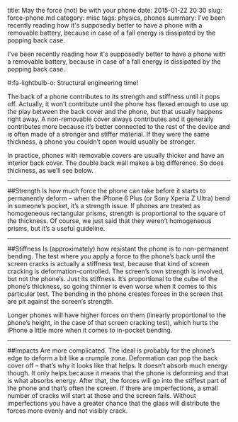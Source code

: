 title: May the force (not) be with your phone
date: 2015-01-22 20:30
slug: force-phone.md
category: misc
tags: physics, phones
summary: I've been recently reading how it's supposedly better to have a phone with a removable battery, because in case of a fall energy is dissipated by the popping back case.

I've been recently reading how it's supposedly better to have a phone with a removable battery, because in case of a fall energy is dissipated by the popping back case.

#:fa-lightbulb-o: Structural engineering time!

The back of a phone contributes to its strength and stiffness until it pops off. Actually, it won’t contribute until the phone has flexed enough to use up the play between the back cover and the phone, but that usually happens right away. A non-removable cover always contributes and it generally contributes more because it’s better connected to the rest of the device and is often made of a stronger and stiffer material. If they were the same thickness, a phone you couldn’t open would usually be stronger.

In practice, phones with removable covers are usually thicker and have an interior back cover. The double back wall makes a big difference. So does thickness, as we’ll see below.

---

##Strength
Is how much force the phone can take before it starts to permanently deform – when the iPhone 6 Plus (or Sony Xperia Z Ultra) bend in someone’s pocket, it’s a strength issue. If phones are treated as homogeneous rectangular prisms, strength is proportional to the square of the thickness. Of course, we just said that they weren’t homogeneous prisms, but it’s a useful guideline.

---

##Stiffness
Is (approximately) how resistant the phone is to non-permanent bending. The test where you apply a force to the phone’s back until the screen cracks is actually a stiffness test, because that kind of screen cracking is deformation-controlled. The screen’s own strength is involved, but not the phone’s. Just its stiffness. It’s proportional to the cube of the phone’s thickness, so going thinner is even worse when it comes to this particular test. The bending in the phone creates forces in the screen that are pit against the screen’s strength.

Longer phones will have higher forces on them (linearly proportional to the phone’s height, in the case of that screen cracking test), which hurts the iPhone a little more when it comes to in-pocket bending.

---

##Impacts
Are more complicated. The ideal is probably for the phone’s edge to deform a bit like a crumple zone. Deformation can pop the back cover off – that’s why it looks like that helps. It doesn’t absorb much energy though. It only helps because it means that the phone is deforming and that is what absorbs energy. After that, the forces will go into the stiffest part of the phone and that’s often the screen. If there are imperfections, a small number of cracks will start at those and the screen fails. Without imperfections you have a greater chance that the glass will distribute the forces more evenly and not visibly crack.

